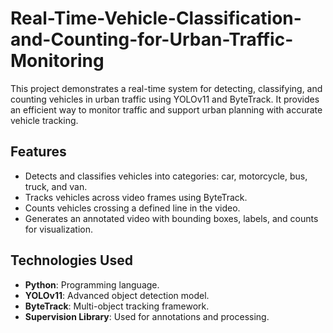 # Real-Time-Vehicle-Classification-and-Counting-for-Urban-Traffic-Monitoring

This project demonstrates a real-time system for detecting, classifying, and counting vehicles in urban traffic using YOLOv11 and ByteTrack. It provides an efficient way to monitor traffic and support urban planning with accurate vehicle tracking.

## Features
- Detects and classifies vehicles into categories: car, motorcycle, bus, truck, and van.
- Tracks vehicles across video frames using ByteTrack.
- Counts vehicles crossing a defined line in the video.
- Generates an annotated video with bounding boxes, labels, and counts for visualization.

## Technologies Used
- **Python**: Programming language.
- **YOLOv11**: Advanced object detection model.
- **ByteTrack**: Multi-object tracking framework.
- **Supervision Library**: Used for annotations and processing.
